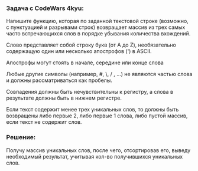 <h3> Задача с CodeWars 4kyu: </h3>
<p>Напишите функцию, которая по заданной текстовой строке (возможно, с пунктуацией и разрывами строк) возвращает массив из трех самых часто встречающихся слов в порядке убывания количества вхождений.</p>

<p>Слово представляет собой строку букв (от A до Z), необязательно содержащую один или несколько апострофов (') в ASCII.</p>
<p>Апострофы могут стоять в начале, середине или конце слова</p>
<p>Любые другие символы (например, #, \, / , ...) не являются частью слова и должны рассматриваться как пробелы.</p>
</p>Совпадения должны быть нечувствительны к регистру, а слова в результате должны быть в нижнем регистре.</p>
<p>Если текст содержит менее трех уникальных слов, то должны быть возвращены либо первые 2, либо первые 1 слова, либо пустой массив, если текст не содержит слов.</p>

<h3>Решение:</h3>
<p>Получу массив уникальных слов, после чего, отсортировав его, выведу необходимый результат, учитывая кол-во получившихся уникальных слов.</p>
